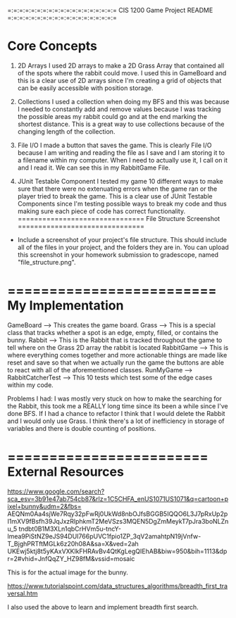 =:=:=:=:=:=:=:=:=:=:=:=:=:=:=:=:=:=:=
CIS 1200 Game Project README
=:=:=:=:=:=:=:=:=:=:=:=:=:=:=:=:=:=:=

   Core Concepts 
=

  1. 2D Arrays
  I used 2D arrays to make a 2D Grass Array that contained all of the spots
  where the rabbit could move. I used this in GameBoard and this is a clear use of 2D arrays since I'm
  creating a grid of objects that can be easily accessible with position storage.

  2. Collections
  I used a collection when doing my BFS and this was because I needed to constantly add and remove
  values because I was tracking the possible areas my rabbit could go and at the end marking the
  shortest distance. This is a great way to use collections because of the changing length of the collection.

  3. File I/O
  I made a button that saves the game. This is clearly File I/O because I am writing and reading the file as I save
  and I am storing it to a filename within my computer. When I need to actually use it, I call on it and I read it.
  We can see this in my RabbitGame File.


  4. JUnit Testable Component
    I tested my game 10 different ways to make sure that
    there were no extenuating errors when the game ran or the player tried to break the game.
    This is a clear use of JUnit Testable Components since I'm testing possible ways to break my code
    and thus making sure each piece of code has correct functionality.
===============================
   File Structure Screenshot 
===============================
- Include a screenshot of your project's file structure. This should include
  all of the files in your project, and the folders they are in. You can
  upload this screenshot in your homework submission to gradescope, named 
  "file_structure.png".

=========================
   My Implementation 
=========================
  GameBoard --> This creates the game board.
  Grass --> This is a special class that tracks whether a spot is an edge, empty, filled, or contains the bunny.
  Rabbit --> This is the Rabbit that is tracked throughout the game to tell where on the Grass 2D array
  the rabbit is located
  RabbitGame --> This is where everything comes together and more actionable things are made like reset and save
  so that when we actually run the game the buttons are able to react with all of the aforementioned classes.
  RunMyGame -->
  RabbitCatcherTest --> This 10 tests which test some of the edge cases within my code.

Problems I had: 
I was mostly very stuck on how to make the searching for the Rabbit, this took me a REALLY long time since
its been a while since I've done BFS. If I had a chance to refactor I think that I would delete the Rabbit and I would only use Grass. I think
there's a lot of inefficiency in storage of variables and there is double counting of positions.

========================
   External Resources 
========================

https://www.google.com/search?sca_esv=3b91e47ab754cb87&rlz=1C5CHFA_enUS1071US1071&q=cartoon+pixel+bunny&udm=2&fbs=
AEQNm0Aa4sjWe7Rqy32pFwRj0UkWd8nbOJfsBGGB5IQQO6L3J7pRxUp2pI1mXV9fBsfh39JqJxzRlphkmT2MeVSzs3MQEN5DgZmMeykT7pJra3boNLZnu_5
tndbt0B1M3XLn1qbCrHVm5u-tncY-lmea9PiStNZ9eJS94DUI766pUVC1fpio1ZP_3qV2amahtpN19jVnfw-T_BjghPRTftMGLk6z20h08A&sa=X&ved=2ah
UKEwj5ktj8t5yKAxVXKlkFHRAvBv4QtKgLegQIEhAB&biw=950&bih=1113&dpr=2#vhid=JnfQqZY_HZ98fM&vssid=mosaic

This is for the actual image for the bunny.

https://www.tutorialspoint.com/data_structures_algorithms/breadth_first_traversal.htm

I also used the above to learn and implement breadth first search.
